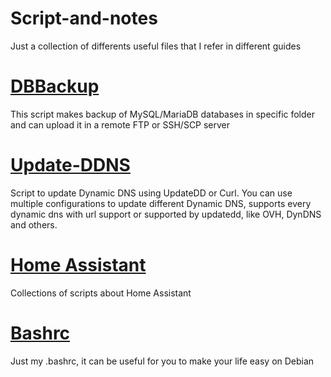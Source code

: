 # Script-and-notes
Just a collection of differents useful files that I refer in different guides

# [DBBackup](DBBackup/README.md)
This script makes backup of MySQL/MariaDB databases in specific folder and can upload it in a remote FTP or SSH/SCP server

# [Update-DDNS](Update-DDNS/README.md)
Script to update Dynamic DNS using UpdateDD or Curl.
You can use multiple configurations to update different Dynamic DNS, supports every dynamic dns with url support or supported by updatedd, like OVH, DynDNS and others.

# [Home Assistant](Home-Assistant/README.md)
Collections of scripts about Home Assistant

# [Bashrc](bashrc)
Just my .bashrc, it can be useful for you to make your life easy on Debian

